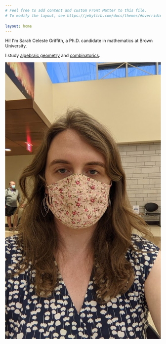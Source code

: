 ```yaml
---
# Feel free to add content and custom Front Matter to this file.
# To modify the layout, see https://jekyllrb.com/docs/themes/#overriding-theme-defaults

layout: home
---
```


Hi! I'm Sarah Celeste Griffith, a Ph.D. candidate in mathematics at Brown University.

I study [algebraic geometry](https://en.wikipedia.org/wiki/Algebraic_geometry) and [combinatorics](https://en.wikipedia.org/wiki/Combinatorics).

![my pic](assets/images/my_pic.jpg)